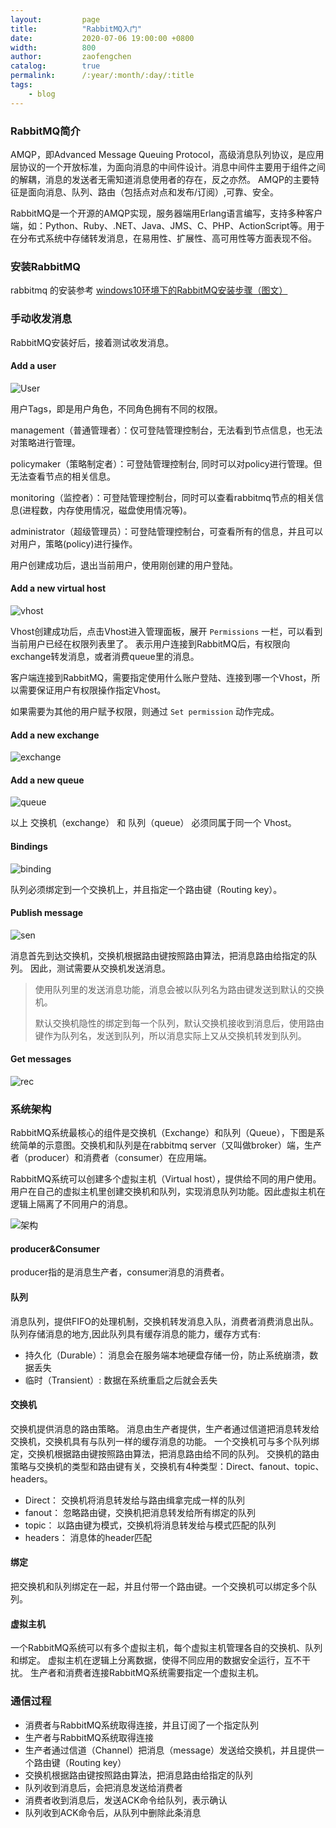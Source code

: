 ```yaml
---
layout:         page
title:          "RabbitMQ入门"
date:           2020-07-06 19:00:00 +0800
width:          800
author:         zaofengchen
catalog:        true
permalink:      /:year/:month/:day/:title
tags:
    - blog
---
```


### RabbitMQ简介
AMQP，即Advanced Message Queuing Protocol，高级消息队列协议，是应用层协议的一个开放标准，为面向消息的中间件设计。消息中间件主要用于组件之间的解耦，消息的发送者无需知道消息使用者的存在，反之亦然。
AMQP的主要特征是面向消息、队列、路由（包括点对点和发布/订阅）,可靠、安全。

RabbitMQ是一个开源的AMQP实现，服务器端用Erlang语言编写，支持多种客户端，如：Python、Ruby、.NET、Java、JMS、C、PHP、ActionScript等。用于在分布式系统中存储转发消息，在易用性、扩展性、高可用性等方面表现不俗。

### 安装RabbitMQ
rabbitmq 的安装参考 [windows10环境下的RabbitMQ安装步骤（图文）](https://blog.csdn.net/weixin_39735923/article/details/79288578)

### 手动收发消息
RabbitMQ安装好后，接着测试收发消息。
#### Add a user
<img src="http://tvax3.sinaimg.cn/large/7d4c6366gy1ggh4kwv049j20yt09y74f.jpg" alt="User" width="{{ page.width}}" align="bottom" />

用户Tags，即是用户角色，不同角色拥有不同的权限。

management（普通管理者）：仅可登陆管理控制台，无法看到节点信息，也无法对策略进行管理。

policymaker（策略制定者）：可登陆管理控制台, 同时可以对policy进行管理。但无法查看节点的相关信息。

monitoring（监控者）：可登陆管理控制台，同时可以查看rabbitmq节点的相关信息(进程数，内存使用情况，磁盘使用情况等)。

administrator（超级管理员）：可登陆管理控制台，可查看所有的信息，并且可以对用户，策略(policy)进行操作。

用户创建成功后，退出当前用户，使用刚创建的用户登陆。

#### Add a new virtual host
<img src="http://tvax3.sinaimg.cn/large/7d4c6366gy1ggh4nhxbevj20yt09jt90.jpg" alt="vhost" width="{{ page.width}}" align="bottom" />

Vhost创建成功后，点击Vhost进入管理面板，展开 `Permissions` 一栏，可以看到当前用户已经在权限列表里了。
表示用户连接到RabbitMQ后，有权限向exchange转发消息，或者消费queue里的消息。

客户端连接到RabbitMQ，需要指定使用什么账户登陆、连接到哪一个Vhost，所以需要保证用户有权限操作指定Vhost。

如果需要为其他的用户赋予权限，则通过 `Set permission` 动作完成。

#### Add a new exchange
<img src="http://tvax3.sinaimg.cn/large/7d4c6366gy1ggh4nw55uvj20yd08jglm.jpg" alt="exchange" width="{{ page.width}}" align="bottom" />


#### Add a new queue
<img src="http://tva3.sinaimg.cn/large/7d4c6366gy1ggh4od56x6j20yt08fq32.jpg" alt="queue" width="{{ page.width}}" align="bottom" />

以上 交换机（exchange） 和 队列（queue） 必须同属于同一个 Vhost。

#### Bindings
<img src="http://tva1.sinaimg.cn/large/7d4c6366gy1ggh4ou20p0j20yt0c80sx.jpg" alt="binding" width="{{ page.width}}" align="bottom" />

队列必须绑定到一个交换机上，并且指定一个路由键（Routing key）。

#### Publish message
<img src="http://tvax4.sinaimg.cn/large/7d4c6366gy1gghaxc3ovuj20yt0e3jrl.jpg" alt="sen" width="{{ page.width}}" align="bottom" />

消息首先到达交换机，交换机根据路由键按照路由算法，把消息路由给指定的队列。
因此，测试需要从交换机发送消息。

>使用队列里的发送消息功能，消息会被以队列名为路由键发送到默认的交换机。
>
>默认交换机隐性的绑定到每一个队列，默认交换机接收到消息后，使用路由键作为队列名，发送到队列，所以消息实际上又从交换机转发到队列。

#### Get messages
<img src="http://tvax2.sinaimg.cn/large/7d4c6366gy1gghaxp650uj20y80ckq34.jpg" alt="rec" width="{{ page.width}}" align="bottom" />



### 系统架构
RabbitMQ系统最核心的组件是交换机（Exchange）和队列（Queue），下图是系统简单的示意图。交换机和队列是在rabbitmq server（又叫做broker）端，生产者（producer）和消费者（consumer）在应用端。

RabbitMQ系统可以创建多个虚拟主机（Virtual host），提供给不同的用户使用。用户在自己的虚拟主机里创建交换机和队列，实现消息队列功能。因此虚拟主机在逻辑上隔离了不同用户的消息。

<img src="http://tva3.sinaimg.cn/large/7d4c6366gy1ggh4yfepdyj210c0nsn4b.jpg" alt="架构" width="{{ page.width}}" align="bottom" />

#### producer&Consumer
producer指的是消息生产者，consumer消息的消费者。

#### 队列
消息队列，提供FIFO的处理机制，交换机转发消息入队，消费者消费消息出队。
队列存储消息的地方,因此队列具有缓存消息的能力，缓存方式有:
- 持久化（Durable）：       消息会在服务端本地硬盘存储一份，防止系统崩溃，数据丢失
- 临时（Transient）:        数据在系统重启之后就会丢失

#### 交换机
交换机提供消息的路由策略。
消息由生产者提供，生产者通过信道把消息转发给交换机，交换机具有与队列一样的缓存消息的功能。
一个交换机可与多个队列绑定，交换机根据路由键按照路由算法，把消息路由给不同的队列。
交换机的路由策略与交换机的类型和路由键有关，交换机有4种类型：Direct、fanout、topic、headers。
- Direct：    交换机将消息转发给与路由缉拿完成一样的队列
- fanout：    忽略路由键，交换机把消息转发给所有绑定的队列
- topic：     以路由键为模式，交换机将消息转发给与模式匹配的队列
- headers：   消息体的header匹配

#### 绑定
把交换机和队列绑定在一起，并且付带一个路由键。一个交换机可以绑定多个队列。

#### 虚拟主机
一个RabbitMQ系统可以有多个虚拟主机，每个虚拟主机管理各自的交换机、队列和绑定。
虚拟主机在逻辑上分离数据，使得不同应用的数据安全运行，互不干扰。
生产者和消费者连接RabbitMQ系统需要指定一个虚拟主机。

### 通信过程
- 消费者与RabbitMQ系统取得连接，并且订阅了一个指定队列
- 生产者与RabbitMQ系统取得连接
- 生产者通过信道（Channel）把消息（message）发送给交换机，并且提供一个路由键（Routing key）
- 交换机根据路由键按照路由算法，把消息路由给指定的队列
- 队列收到消息后，会把消息发送给消费者
- 消费者收到消息后，发送ACK命令给队列，表示确认
- 队列收到ACK命令后，从队列中删除此条消息
